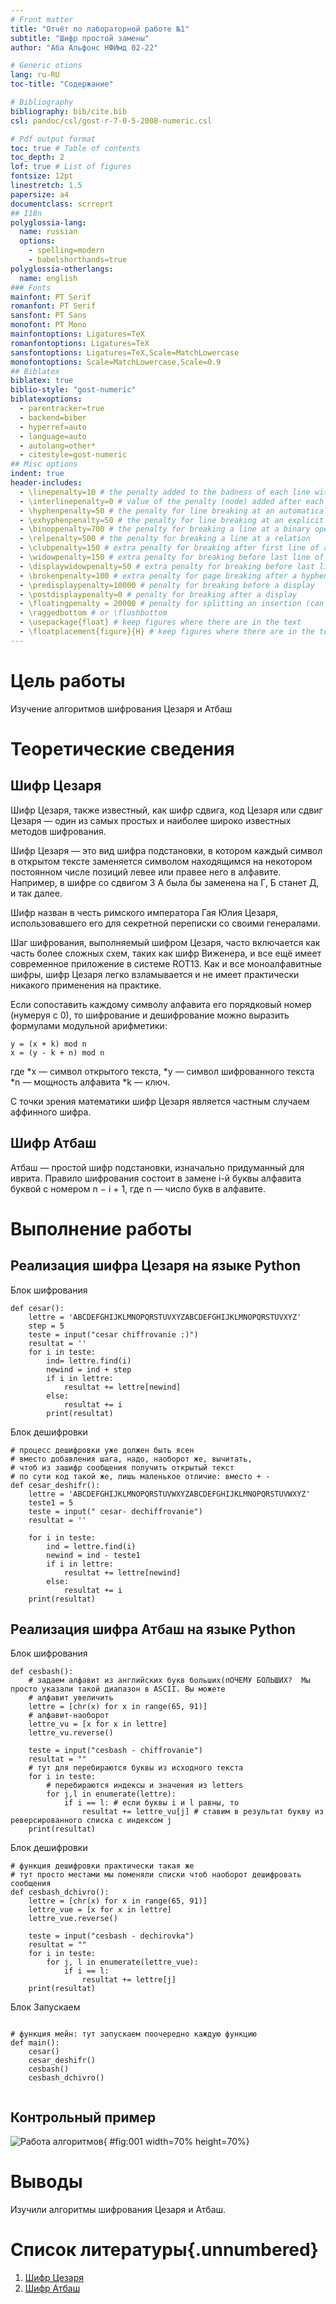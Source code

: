```yaml
---
# Front matter
title: "Отчёт по лабораторной работе №1"
subtitle: "Шифр простой замены"
author: "Аба Альфонс НФИмд 02-22"

# Generic otions
lang: ru-RU
toc-title: "Содержание"

# Bibliography
bibliography: bib/cite.bib
csl: pandoc/csl/gost-r-7-0-5-2008-numeric.csl

# Pdf output format
toc: true # Table of contents
toc_depth: 2
lof: true # List of figures
fontsize: 12pt
linestretch: 1.5
papersize: a4
documentclass: scrreprt
## I18n
polyglossia-lang:
  name: russian
  options:
	- spelling=modern
	- babelshorthands=true
polyglossia-otherlangs:
  name: english
### Fonts
mainfont: PT Serif
romanfont: PT Serif
sansfont: PT Sans
monofont: PT Mono
mainfontoptions: Ligatures=TeX
romanfontoptions: Ligatures=TeX
sansfontoptions: Ligatures=TeX,Scale=MatchLowercase
monofontoptions: Scale=MatchLowercase,Scale=0.9
## Biblatex
biblatex: true
biblio-style: "gost-numeric"
biblatexoptions:
  - parentracker=true
  - backend=biber
  - hyperref=auto
  - language=auto
  - autolang=other*
  - citestyle=gost-numeric
## Misc options
indent: true
header-includes:
  - \linepenalty=10 # the penalty added to the badness of each line within a paragraph (no associated penalty node) Increasing the value makes tex try to have fewer lines in the paragraph.
  - \interlinepenalty=0 # value of the penalty (node) added after each line of a paragraph.
  - \hyphenpenalty=50 # the penalty for line breaking at an automatically inserted hyphen
  - \exhyphenpenalty=50 # the penalty for line breaking at an explicit hyphen
  - \binoppenalty=700 # the penalty for breaking a line at a binary operator
  - \relpenalty=500 # the penalty for breaking a line at a relation
  - \clubpenalty=150 # extra penalty for breaking after first line of a paragraph
  - \widowpenalty=150 # extra penalty for breaking before last line of a paragraph
  - \displaywidowpenalty=50 # extra penalty for breaking before last line before a display math
  - \brokenpenalty=100 # extra penalty for page breaking after a hyphenated line
  - \predisplaypenalty=10000 # penalty for breaking before a display
  - \postdisplaypenalty=0 # penalty for breaking after a display
  - \floatingpenalty = 20000 # penalty for splitting an insertion (can only be split footnote in standard LaTeX)
  - \raggedbottom # or \flushbottom
  - \usepackage{float} # keep figures where there are in the text
  - \floatplacement{figure}{H} # keep figures where there are in the text
---
```


# Цель работы

Изучение алгоритмов шифрования Цезаря и Атбаш

# Теоретические сведения

## Шифр Цезаря

Шифр Цезаря, также известный, как шифр сдвига, код Цезаря или сдвиг Цезаря — один из самых простых и наиболее широко известных методов шифрования.

Шифр Цезаря — это вид шифра подстановки, в котором каждый символ в открытом тексте заменяется символом находящимся на некотором постоянном числе позиций левее или правее него в алфавите. Например, в шифре со сдвигом 3 А была бы заменена на Г, Б станет Д, и так далее.

Шифр назван в честь римского императора Гая Юлия Цезаря, использовавшего его для секретной переписки со своими генералами.

Шаг шифрования, выполняемый шифром Цезаря, часто включается как часть более сложных схем, таких как шифр Виженера, и все ещё имеет современное приложение в системе ROT13. Как и все моноалфавитные шифры, шифр Цезаря легко взламывается и не имеет практически никакого применения на практике.

Если сопоставить каждому символу алфавита его порядковый номер (нумеруя с 0), то шифрование и дешифрование можно выразить формулами модульной арифметики:

```
y = (x + k) mod n
x = (y - k + n) mod n
```

где
*x — символ открытого текста,
*y — символ шифрованного текста
*n — мощность алфавита
*k — ключ.

С точки зрения математики шифр Цезаря является частным случаем аффинного шифра.

## Шифр Атбаш

Атбаш — простой шифр подстановки, изначально придуманный для иврита. Правило шифрования состоит в замене i-й буквы алфавита буквой с номером n − i + 1, где n — число букв в алфавите.

# Выполнение работы

## Реализация шифра Цезаря на языке Python

Блок шифрования

```
def cesar():
    lettre = 'ABCDEFGHIJKLMNOPQRSTUVXYZABCDEFGHIJKLMNOPQRSTUVXYZ'
    step = 5
    teste = input("cesar chiffrovanie :)")
    resultat = ''
    for i in teste:
        ind= lettre.find(i)
        newind = ind + step 
        if i in lettre:
            resultat += lettre[newind]
        else:
            resultat += i
        print(resultat)
```

Блок дешифровки

```
# процесс дешифровки уже должен быть ясен
# вместо добавления шага, надо, наоборот же, вычитать, 
# чтоб из зашифр сообщения получить открытый текст
# по сути код такой же, лишь маленькое отличие: вместо + -
def сesar_deshifr():
    lettre = 'ABCDEFGHIJKLMNOPQRSTUVWXYZABCDEFGHIJKLMNOPQRSTUVWXYZ'
    teste1 = 5
    teste = input(" cesar- dechiffrovanie")
    resultat = ''

    for i in teste:
        ind = lettre.find(i)
        newind = ind - teste1
        if i in lettre:
            resultat += lettre[newind]
        else:
            resultat += i
    print(resultat)
```

## Реализация шифра Атбаш на языке Python

Блок шифрования

```
def cesbash():
    # задаем алфавит из английских букв больших(пОЧЕМУ БОЛЬШИХ?  Мы просто указали такой диапазон в ASCII. Вы можете
    # алфавит увеличить
    lettre = [chr(x) for x in range(65, 91)]
    # алфавит-наоборот
    lettre_vu = [x for x in lettre]
    lettre_vu.reverse()

    teste = input("cesbash - chiffrovanie")
    resultat = ""
    # тут для перебираются буквы из исходного текста
    for i in teste:
        # перебираются индексы и значения из letters
        for j,l in enumerate(lettre):
            if i == l: # если буквы i и l равны, то
                resultat += lettre_vu[j] # ставим в результат букву из реверсированного списка с индексом j
    print(resultat)
```

Блок дешифровки

```
# функция дешифровки практически такая же
# тут просто местами мы поменяли списки чтоб наоборот дешифровать сообщения
def cesbash_dchivro():
    lettre = [chr(x) for x in range(65, 91)]
    lettre_vue = [x for x in lettre]
    lettre_vue.reverse()

    teste = input("cesbash - dechirovka")
    resultat = ""
    for i in teste:
        for j, l in enumerate(lettre_vue):
            if i == l:
                resultat += lettre[j]
    print(resultat)
```
Блок Запускаем
```

# функция мейн: тут запускаем поочередно каждую функцию
def main():
    cesar()
    сesar_deshifr()
    cesbash()
    cesbash_dchivro()


```
## Контрольный пример

![Работа алгоритмов](image/01.png){ #fig:001 width=70% height=70%}

# Выводы

Изучили алгоритмы шифрования Цезаря и Атбаш.

# Список литературы{.unnumbered}

1. [Шифр Цезаря](https://habr.com/ru/post/534058/)
2. [Шифр Атбаш](https://habr.com/ru/post/444176/)

